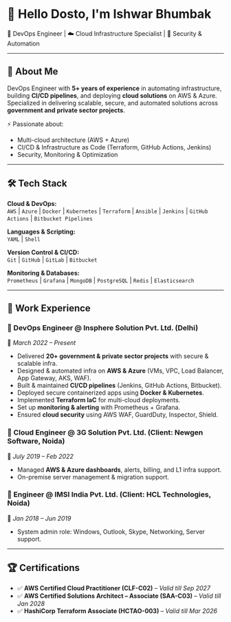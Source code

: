 # 👋 Hello Dosto, I'm Ishwar Bhumbak  

💼 DevOps Engineer | ☁️ Cloud Infrastructure Specialist | 🔐 Security & Automation
 
---

## 🚀 About Me  
DevOps Engineer with **5+ years of experience** in automating infrastructure, building **CI/CD pipelines**, and deploying **cloud solutions** on AWS & Azure.  
Specialized in delivering scalable, secure, and automated solutions across **government and private sector projects**.  

⚡ Passionate about:  
- Multi-cloud architecture (AWS + Azure)  
- CI/CD & Infrastructure as Code (Terraform, GitHub Actions, Jenkins)  
- Security, Monitoring & Optimization  

---

## 🛠️ Tech Stack  

**Cloud & DevOps:**  
`AWS` | `Azure` | `Docker` | `Kubernetes` | `Terraform` | `Ansible` | `Jenkins` | `GitHub Actions` | `Bitbucket Pipelines`  

**Languages & Scripting:**  
`YAML` | `Shell`  

**Version Control & CI/CD:**  
`Git` | `GitHub` | `GitLab` | `Bitbucket`  

**Monitoring & Databases:**  
`Prometheus` | `Grafana` | `MongoDB` | `PostgreSQL` | `Redis` | `Elasticsearch`  

---

## 💼 Work Experience  

### 🔹 DevOps Engineer @ **Insphere Solution Pvt. Ltd. (Delhi)**  
📆 *March 2022 – Present*  
- Delivered **20+ government & private sector projects** with secure & scalable infra.  
- Designed & automated infra on **AWS & Azure** (VMs, VPC, Load Balancer, App Gateway, AKS, WAF).  
- Built & maintained **CI/CD pipelines** (Jenkins, GitHub Actions, Bitbucket).  
- Deployed secure containerized apps using **Docker & Kubernetes**.  
- Implemented **Terraform IaC** for multi-cloud deployments.  
- Set up **monitoring & alerting** with Prometheus + Grafana.  
- Ensured **cloud security** using AWS WAF, GuardDuty, Inspector, Shield.  

### 🔹 Cloud Engineer @ **3G Solution Pvt. Ltd. (Client: Newgen Software, Noida)**  
📆 *July 2019 – Feb 2022*  
- Managed **AWS & Azure dashboards**, alerts, billing, and L1 infra support.  
- On-premise server management & migration support.  

### 🔹 Engineer @ **IMSI India Pvt. Ltd. (Client: HCL Technologies, Noida)**  
📆 *Jan 2018 – Jun 2019*  
- System admin role: Windows, Outlook, Skype, Networking, Server support.  

---

## 🏆 Certifications  

- ✅ **AWS Certified Cloud Practitioner (CLF-C02)** – *Valid till Sep 2027*  
- ✅ **AWS Certified Solutions Architect – Associate (SAA-C03)** – *Valid till Jan 2028*  
- ✅ **HashiCorp Terraform Associate (HCTAO-003)** – *Valid till Mar 2026*  

